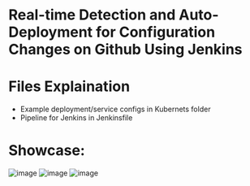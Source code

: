 # Real-time Detection and Auto-Deployment for Configuration Changes on Github Using Jenkins

# Files Explaination
- Example deployment/service configs in Kubernets folder
- Pipeline for Jenkins in Jenkinsfile

# Showcase:
![image](https://github.com/usher233/deployment_eks_terraform_and_jenkins/assets/87315603/b03e46f7-660f-475a-9c8b-c092a9e570e5)
![image](https://github.com/usher233/deployment_eks_terraform_and_jenkins/assets/87315603/b300ebbf-8329-4b77-90ee-409bc6d94307)
![image](https://github.com/usher233/deployment_eks_terraform_and_jenkins/assets/87315603/e1888efa-b0fc-4ca2-b97f-cef0e8bc364d)

